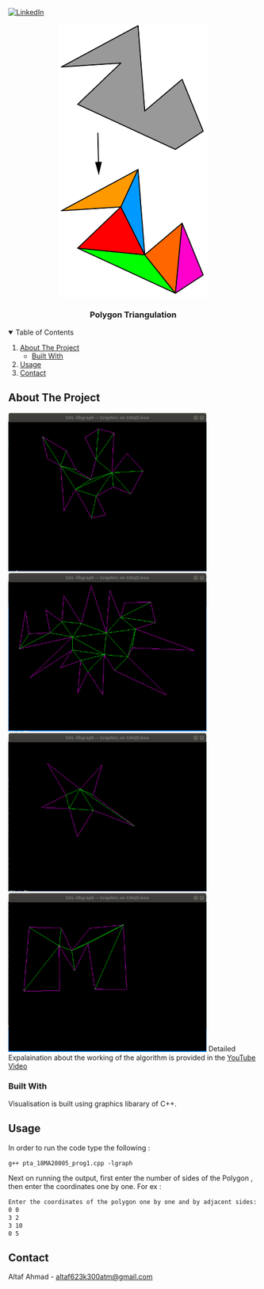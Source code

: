 
[![LinkedIn][linkedin-shield]][linkedin-url]



<!-- PROJECT LOGO -->
<p align="center">
  
  <img src="Pics/poly.png" width="300">
  

  <h3 align="center">Polygon Triangulation</h3>
</p>



<!-- TABLE OF CONTENTS -->
<details open="open">
  <summary>Table of Contents</summary>
  <ol>
    <li>
      <a href="#about-the-project">About The Project</a>
      <ul>
        <li><a href="#built-with">Built With</a></li>
      </ul>
    </li>
    <li><a href="#usage">Usage</a></li>
    <li><a href="#contact">Contact</a></li>
  </ol>
</details>



<!-- ABOUT THE PROJECT -->
## About The Project

<a href = "https://www.youtube.com/watch?v=LRdJosiwYh8"><img src="Pics/Ex1.png" width="400"></a>
<a href = "https://www.youtube.com/watch?v=LRdJosiwYh8"><img src="Pics/Ex2.png" width="400"></a>
<a href = "https://www.youtube.com/watch?v=LRdJosiwYh8"><img src="Pics/Ex3.png" width="400"></a>
<a href = "https://www.youtube.com/watch?v=LRdJosiwYh8"><img src="Pics/Ex4.png" width="400"></a>
Detailed Expalaination about the working of the algorithm is provided in the <a href = "https://www.youtube.com/watch?v=LRdJosiwYh8"> YouTube Video </a> 
### Built With
 
Visualisation is built using graphics libarary of C++.

<!-- USAGE EXAMPLES -->
## Usage

In order to run the code type the following : 
```
g++ pta_18MA20005_prog1.cpp -lgraph
```
Next on running the output, first enter the number of sides of the Polygon , 
then enter the coordinates one by one. For ex :
```
Enter the coordinates of the polygon one by one and by adjacent sides: 0 0
3 2
3 10
0 5
```
<!-- CONTACT -->
## Contact

Altaf Ahmad - altaf623k300atm@gmail.com










<!-- MARKDOWN LINKS & IMAGES -->
<!-- https://www.markdownguide.org/basic-syntax/#reference-style-links -->
[contributors-shield]: https://img.shields.io/github/contributors/othneildrew/Best-README-Template.svg?style=for-the-badge
[contributors-url]: https://github.com/othneildrew/Best-README-Template/graphs/contributors
[forks-shield]: https://img.shields.io/github/forks/othneildrew/Best-README-Template.svg?style=for-the-badge
[forks-url]: https://github.com/othneildrew/Best-README-Template/network/members
[stars-shield]: https://img.shields.io/github/stars/othneildrew/Best-README-Template.svg?style=for-the-badge
[stars-url]: https://github.com/othneildrew/Best-README-Template/stargazers
[issues-shield]: https://img.shields.io/github/issues/othneildrew/Best-README-Template.svg?style=for-the-badge
[issues-url]: https://github.com/othneildrew/Best-README-Template/issues
[license-shield]: https://img.shields.io/github/license/othneildrew/Best-README-Template.svg?style=for-the-badge
[license-url]: https://github.com/othneildrew/Best-README-Template/blob/master/LICENSE.txt
[linkedin-shield]: https://img.shields.io/badge/-LinkedIn-black.svg?style=for-the-badge&logo=linkedin&colorB=555
[linkedin-url]: https://www.linkedin.com/in/altaf-ahmad-9b579416b/
[product-screenshot]: Pis/Ex1.png
[product-screenshot2]: Pis/Ex2.png
[product-screenshot3]: Pis/Ex3.png
[product-screenshot4]: Pis/Ex4.png

